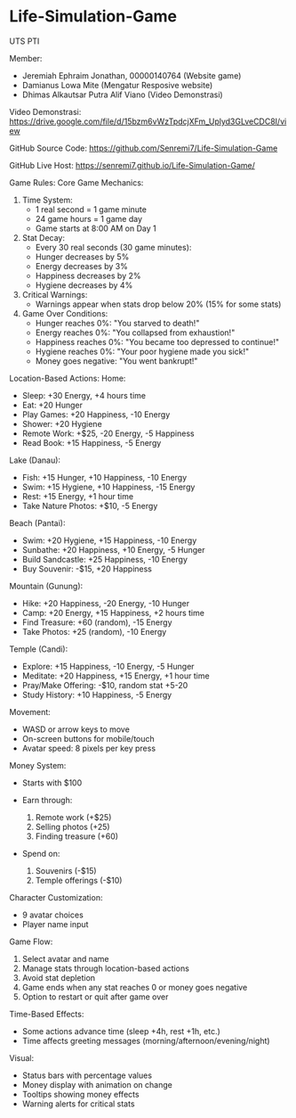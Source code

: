 # Life-Simulation-Game
UTS PTI

Member:
- Jeremiah Ephraim Jonathan, 00000140764 (Website game)
- Damianus Lowa Mite (Mengatur Resposive website) 
- Dhimas Alkautsar Putra Alif Viano (Video Demonstrasi)

Video Demonstrasi:
https://drive.google.com/file/d/15bzm6vWzTpdcjXFm_Uplyd3GLveCDC8I/view

GitHub Source Code:
https://github.com/Senremi7/Life-Simulation-Game

GitHub Live Host:
https://senremi7.github.io/Life-Simulation-Game/

Game Rules:
Core Game Mechanics:
1. Time System:
   - 1 real second = 1 game minute
   - 24 game hours = 1 game day
   - Game starts at 8:00 AM on Day 1
2. Stat Decay:
   - Every 30 real seconds (30 game minutes):
   - Hunger decreases by 5%
   - Energy decreases by 3%
   - Happiness decreases by 2%
   - Hygiene decreases by 4%
3. Critical Warnings:
   - Warnings appear when stats drop below 20% (15% for some stats)
4. Game Over Conditions:
   - Hunger reaches 0%: "You starved to death!"
   - Energy reaches 0%: "You collapsed from exhaustion!"
   - Happiness reaches 0%: "You became too depressed to continue!"
   - Hygiene reaches 0%: "Your poor hygiene made you sick!"
   - Money goes negative: "You went bankrupt!"

Location-Based Actions:
Home:
- Sleep: +30 Energy, +4 hours time
- Eat: +20 Hunger
- Play Games: +20 Happiness, -10 Energy
- Shower: +20 Hygiene
- Remote Work: +$25, -20 Energy, -5 Happiness
- Read Book: +15 Happiness, -5 Energy

Lake (Danau):
- Fish: +15 Hunger, +10 Happiness, -10 Energy
- Swim: +15 Hygiene, +10 Happiness, -15 Energy
- Rest: +15 Energy, +1 hour time
- Take Nature Photos: +$10, -5 Energy

Beach (Pantai):
- Swim: +20 Hygiene, +15 Happiness, -10 Energy
- Sunbathe: +20 Happiness, +10 Energy, -5 Hunger
- Build Sandcastle: +25 Happiness, -10 Energy
- Buy Souvenir: -$15, +20 Happiness

Mountain (Gunung):
- Hike: +20 Happiness, -20 Energy, -10 Hunger
- Camp: +20 Energy, +15 Happiness, +2 hours time
- Find Treasure: +60 (random), -15 Energy
- Take Photos: +25 (random), -10 Energy

Temple (Candi):
- Explore: +15 Happiness, -10 Energy, -5 Hunger
- Meditate: +20 Happiness, +15 Energy, +1 hour time
- Pray/Make Offering: -$10, random stat +5-20
- Study History: +10 Happiness, -5 Energy

Movement:
- WASD or arrow keys to move
- On-screen buttons for mobile/touch
- Avatar speed: 8 pixels per key press

Money System:
- Starts with $100
- Earn through:
  1. Remote work (+$25)
  2. Selling photos (+25)
  3. Finding treasure (+60)

- Spend on:
  1. Souvenirs (-$15)
  2. Temple offerings (-$10)

Character Customization:
- 9 avatar choices
- Player name input

Game Flow:
1. Select avatar and name
2. Manage stats through location-based actions
3. Avoid stat depletion
4. Game ends when any stat reaches 0 or money goes negative
5. Option to restart or quit after game over

Time-Based Effects:
- Some actions advance time (sleep +4h, rest +1h, etc.)
- Time affects greeting messages (morning/afternoon/evening/night)

Visual:
- Status bars with percentage values
- Money display with animation on change
- Tooltips showing money effects
- Warning alerts for critical stats
